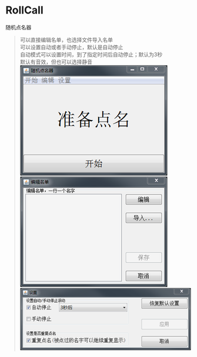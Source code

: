 # RollCall  
随机点名器  
>可以直接编辑名单，也选择文件导入名单  
>可以设置自动或者手动停止，默认是自动停止  
>自动模式可以设置时间，到了指定时间后自动停止；默认为3秒  
>默认有音效，但也可以选择静音  
![](https://github.com/ordinary-student/RollCall/blob/master/test/mainframe.png)  
![](https://github.com/ordinary-student/RollCall/blob/master/test/import.png)  
![](https://github.com/ordinary-student/RollCall/blob/master/test/setting.png)  
